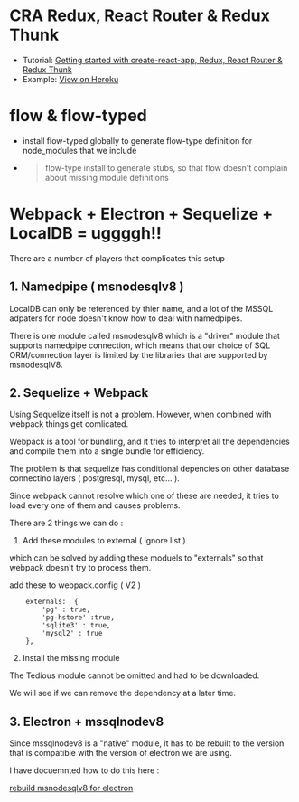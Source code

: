 # CRA Redux, React Router & Redux Thunk

* Tutorial: [Getting started with create-react-app, Redux, React Router & Redux Thunk](https://medium.com/@notrab/getting-started-with-create-react-app-redux-react-router-redux-thunk-d6a19259f71f)
* Example: [View on Heroku](https://cra-redux-router-thunk.herokuapp.com/)

# flow & flow-typed

- install flow-typed globally to generate flow-type definition for node_modules that we include
- > flow-type install to generate stubs, so that flow doesn't complain about missing module definitions


# Webpack + Electron + Sequelize + LocalDB = uggggh!!

There are a number of players that complicates this setup


## 1. Namedpipe ( msnodesqlv8 )

LocalDB can only be referenced by thier name, and a lot of the MSSQL adpaters for node doesn't know how to deal with namedpipes.

There is one module called msnodesqlv8 which is a "driver" module that supports namedpipe connection, which means that our choice of SQL ORM/connection layer is limited by the libraries that are supported by msnodesqlV8.


## 2. Sequelize + Webpack

Using Sequelize itself is not a problem. However, when combined with webpack things get comlicated.

Webpack is a tool for bundling, and it tries to interpret all the dependencies and compile them into a single bundle for efficiency.

The problem is that sequelize has conditional depencies on other database connectino layers ( postgresql, mysql, etc... ).

Since webpack cannot resolve which one of these are needed, it tries to load every one of them and causes problems.

There are 2 things we can do :

1. Add these modules to external ( ignore list )

which can be solved by adding these moduels to "externals" so that webpack doesn't try to process them.

add these to webpack.config ( V2 )
```
    externals:  {
        'pg' : true,
        'pg-hstore' :true,
        'sqlite3' : true,
        'mysql2' : true
    },
```

2. Install the missing module

The Tedious module cannot be omitted and had to be downloaded.

We will see if we can remove the dependency at a later time.


## 3. Electron + mssqlnodev8

Since mssqlnodev8 is a "native" module, it has to be rebuilt to the version that is compatible with the version of electron we are using.

I have docuemnted how to do this here :


[rebuild msnodesqlv8 for electron](MSNODESQL.md)